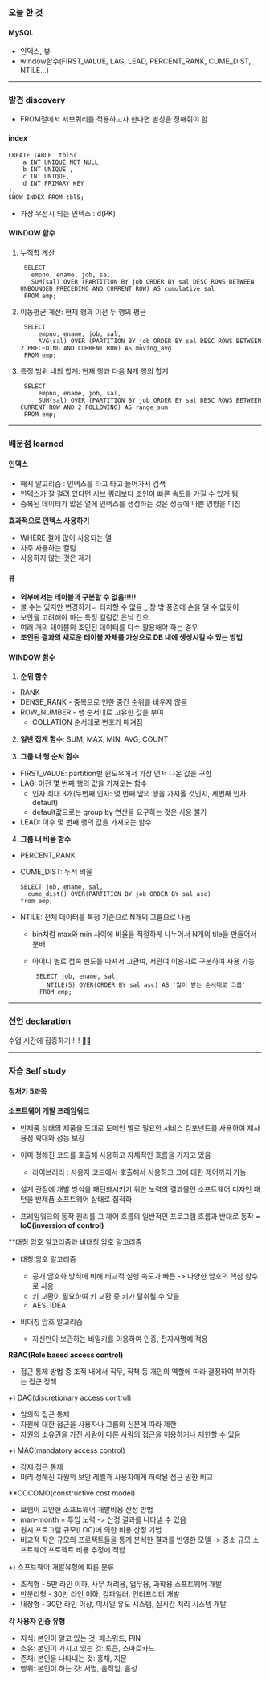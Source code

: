 

### 오늘 한 것

#### MySQL

- 인덱스, 뷰
- window함수(FIRST_VALUE, LAG, LEAD, PERCENT_RANK, CUME_DIST, NTILE...)

  
***


### 발견 discovery

- FROM절에서 서브쿼리를 적용하고자 한다면 별칭을 정해줘야 함

#### index

    CREATE TABLE  tbl5(   
        a INT UNIQUE NOT NULL,
        b INT UNIQUE ,
        c INT UNIQUE,
        d INT PRIMARY KEY
    );
    SHOW INDEX FROM tbl5; 

- 가장 우선시 되는 인덱스 : d(PK)


#### WINDOW 함수

1) 누적합 계산

        SELECT
          empno, ename, job, sal,
          SUM(sal) OVER (PARTITION BY job ORDER BY sal DESC ROWS BETWEEN UNBOUNDED PRECEDING AND CURRENT ROW) AS cumulative_sal
        FROM emp;

2) 이동평균 계산: 현재 행과 이전 두 행의 평균

        SELECT
            empno, ename, job, sal,
            AVG(sal) OVER (PARTITION BY job ORDER BY sal DESC ROWS BETWEEN 2 PRECEDING AND CURRENT ROW) AS moving_avg
        FROM emp;


3) 특정 범위 내의 합계: 현재 행과 다음 N개 행의 합계

        SELECT
            empno, ename, job, sal,
            SUM(sal) OVER (PARTITION BY job ORDER BY sal DESC ROWS BETWEEN CURRENT ROW AND 2 FOLLOWING) AS range_sum
        FROM emp;

***


### 배운점 learned

#### 인덱스

- 해시 알고리즘 : 인덱스를 타고 타고 들어가서 검색
- 인덱스가 잘 걸려 있다면 서브 쿼리보다 조인이 빠른 속도를 가질 수 있게 됨
- 중복된 데이터가 많은 열에 인덱스를 생성하는 것은 성능에 나쁜 영향을 미침

**효과적으로 인덱스 사용하기**

- WHERE 절에 많이 사용되는 열
- 자주 사용하는 컬럼
- 사용하지 않는 것은 제거

#### 뷰

- **외부에서는 테이블과 구분할 수 없음!!!!!**
- 볼 수는 있지만 변경하거나 터치할 수 없음 _ 창 밖 풍경에 손을 댈 수 없듯이
- 보안을 고려해야 하는 특정 컬럼값 은닉 간으
- 여러 개의 테이블의 조인된 데이터를 다수 활용해야 하는 경우
- **조인된 결과의 새로운 테이블 자체를 가상으로 DB 내에 생성시킬 수 있는 방법**


#### WINDOW 함수

1) **순위 함수**

- RANK
- DENSE_RANK - 중복으로 인한 중간 순위를 비우지 않음
- ROW_NUMBER - 행 순서대로 고유한 값을 부여
    - COLLATION 순서대로 번호가 매겨짐

2) **일반 집계 함수**: SUM, MAX, MIN, AVG, COUNT
   
3) **그룹 내 행 순서 함수**
- FIRST_VALUE: partition별 윈도우에서 가장 먼저 나온 값을 구함
- LAG: 이전 몇 번째 행의 값을 가져오는 함수
  - 인자 최대 3개(두번째 인자: 몇 번째 앞의 행을 가져올 것인지, 세번째 인자: default)
  - default값으로는 group by 연산을 요구하는 것은 사용 불가
- LEAD: 이후 몇 번째 행의 값을 가져오는 함수

4) **그룹 내 비율 함수**
- PERCENT_RANK
- CUME_DIST: 누적 비율
  
      SELECT job, ename, sal,
        cume_dist() OVER(PARTITION BY job ORDER BY sal asc)
      from emp;
  
- NTILE: 전체 데이터를 특정 기준으로 N개의 그룹으로 나눔
    - bin처럼 max와 min 사이에 비율을 적절하게 나누어서 N개의 tile을 만들어서 분배
    - 아이디 별로 접속 빈도를 따져서 고관여, 저관여 이용자로 구분하여 사용 가능


           SELECT job, ename, sal,
              NTILE(5) OVER(ORDER BY sal asc) AS '많이 받는 순서대로 그룹'
            FROM emp;
          
   
***

### 선언 declaration

수업 시간에 집중하기 !-! 🐱‍🏍

***

### 자습 Self study

#### 정처기 5과목

**소프트웨어 개발 프레임워크**

- 반제품 상태의 제품을 토대로 도메인 별로 필요한 서비스 컴포넌트를 사용하여 재사용성 확대와 성능 보장

- 이미 정해진 코드를 호출해 사용하고 자체적인 흐름을 가지고 있음
    - 라이브러리 : 사용자 코드에서 호출해서 사용하고 그에 대한 제어까지 가능

- 설계 관점에 개발 방식을 패턴화시키기 위한 노력의 결과물인 소프트웨어 디자인 패턴을 반제품 소프트웨어 상태로 집적화
- 프레임워크의 동작 원리를 그 제어 흐름의 일반적인 프로그램 흐름과 반대로 동작 = **IoC(inversion of control)**


**대칭 암호 알고리즘과 비대칭 암호 알고리즘

- 대칭 암호 알고리즘
    - 공개 암호화 방식에 비해 비교적 실행 속도가 빠름 -> 다양한 암호의 핵심 함수로 사용
    - 키 교환이 필요하여 키 교환 중 키가 탈취될 수 있음
    - AES, IDEA

- 비대칭 암호 알고리즘
    - 자신만이 보관하는 비밀키를 이용하여 인증, 전자서명에 적용
 


**RBAC(Role based access control)**

- 접근 통제 방법 중 조직 내에서 직무, 직책 등 개인의 역할에 따라 결정하여 부여하는 접근 정책

+) DAC(discretionary access control)

- 임의적 접근 통제
- 자원에 대한 접근을 사용자나 그룹의 신분에 따라 제한
- 자원의 소유권을 가진 사람이 다른 사람의 접근을 허용하거나 제한할 수 있음

+) MAC(mandatory access control)

- 강제 접근 통제
- 미리 정해진 자원의 보안 레벨과 사용자에게 허락된 접근 권한 비교

**COCOMO(constructive cost model)

- 보헴이 고안한 소프트웨어 개발비용 산정 방법
- man-month = 투입 노력 -> 산정 결과를 나타낼 수 있음
- 원시 프로그램 규모(LOC)에 의한 비용 산정 기법
- 비교적 작은 규모의 프로젝트들을 통계 분석한 결과를 반영한 모델 -> 중소 규모 소프트웨어 프로젝트 비용 추정에 적합


+) 소프트웨어 개발유형에 따른 분류

- 조직형 - 5만 라인 이하, 사무 처리용, 업무용, 과학용 소프트웨어 개발
- 반분리형 - 30만 라인 이하, 컴파일러, 인터프리터 개발
- 내장형 - 30만 라인 이상, 미사일 유도 시스템, 실시간 처리 시스템 개발


**각 사용자 인증 유형**

- 지식: 본인이 알고 있는 것: 패스워드, PIN
- 소유: 본인이 가지고 있는 것: 토큰, 스마트카드
- 존재: 본인을 나타내는 것: 홍채, 지문
- 행위: 본인이 하는 것: 서명, 움직임, 음성
